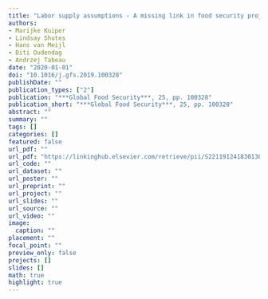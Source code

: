 ```yaml
---
title: "Labor supply assumptions - A missing link in food security projections"
authors: 
- Marijke Kuiper
- Lindsay Shutes
- Hans van Meijl
- Diti Oudendag
- Andrzej Tabeau
date: "2020-01-01"
doi: "10.1016/j.gfs.2019.100328"
publishDate: ""
publication_types: ["2"]
publication: "***Global Food Security***, 25, pp. 100328"
publication_short: "***Global Food Security***, 25, pp. 100328"
abstract: ""
summary: ""
tags: []
categories: []
featured: false
url_pdf: ""
url_pdf: "https://linkinghub.elsevier.com/retrieve/pii/S2211912418301305"
url_code: ""
url_dataset: ""
url_poster: ""
url_preprint: ""
url_project: ""
url_slides: ""
url_source: ""
url_video: ""
image: 
  caption: ""
placement: ""
focal_point: ""
preview_only: false
projects: []
slides: []
math: true
highlight: true
---
```

